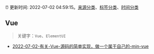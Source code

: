 :alarm_clock: 更新时间: 2022-07-02 04:59:15。[来源分类](../README.md)、[标签分类](../TAGS.md)、[时间分类](../TIMELINE.md)

## Vue


> 关键字：`Vue`、`ElementUI`



- [2022-07-02-有关-Vue-源码的简单实现，做一个属于自己的-min-vue](https://toutiao.io/k/37d4dui) 